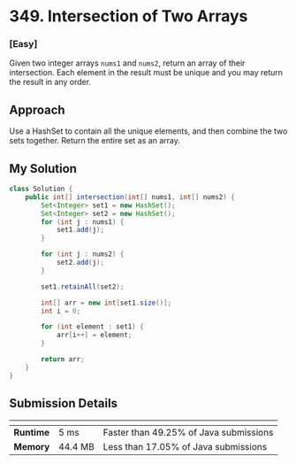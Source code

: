# 349. Intersection of Two Arrays

### [**Easy**]

Given two integer arrays `nums1` and `nums2`, return an array of their intersection. 
Each element in the result must be unique and you may return the result in any order.

## Approach

Use a HashSet to contain all the unique elements, and then combine the two sets together. 
Return the entire set as an array. 

## My Solution

````java
class Solution {
    public int[] intersection(int[] nums1, int[] nums2) {
        Set<Integer> set1 = new HashSet();
        Set<Integer> set2 = new HashSet();
        for (int j : nums1) {
            set1.add(j);
        }

        for (int j : nums2) {
            set2.add(j);
        }

        set1.retainAll(set2);

        int[] arr = new int[set1.size()];
        int i = 0;

        for (int element : set1) {
            arr[i++] = element;
        }

        return arr;
    }
}
````

## Submission Details

| <!-- -->    | <!-- --> | <!-- -->                               |
|-------------|----------|----------------------------------------|
| **Runtime** | 5 ms     | Faster than 49.25% of Java submissions | 
| **Memory**  | 44.4 MB  | Less than 17.05% of Java submissions   |









